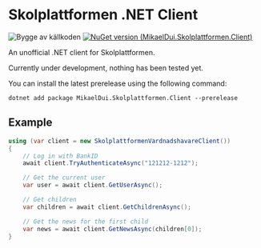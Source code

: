 # Skolplattformen .NET Client

![Bygge av källkoden](https://github.com/mikaeldui/skolplattformen-dotnet-client/workflows/Bygge%20av%20k%C3%A4llkoden/badge.svg) [![NuGet version (MikaelDui.Skolplattformen.Client)](https://img.shields.io/nuget/v/MikaelDui.Skolplattformen.Client.svg?style=flat-square)](https://www.nuget.org/packages/MikaelDui.Skolplattformen.Client/) 

An unofficial .NET client for Skolplattformen.

Currently under development, nothing has been tested yet.

You can install the latest prerelease using the following command:

    dotnet add package MikaelDui.Skolplattformen.Client --prerelease

## Example

```C#
using (var client = new SkolplattformenVardnadshavareClient())
{
    // Log in with BankID
    await client.TryAuthenticateAsync("121212-1212");

    // Get the current user
    var user = await client.GetUserAsync();

    // Get children
    var children = await client.GetChildrenAsync();

    // Get the news for the first child
    var news = await client.GetNewsAsync(children[0]);
}
```
